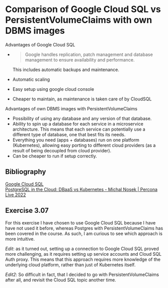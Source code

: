 # Comparison of Google Cloud SQL vs PersistentVolumeClaims with own DBMS images

Advantages of Google Cloud SQL

- > Google handles replication, patch management and database management to ensure availability and performance.

  This includes automatic backups and maintenance.

- Automatic scaling
- Easy setup using google cloud console
- Cheaper to maintain, as maintenance is taken care of by CloudSQL

Advantages of own DBMS images with PersistentVolumeClaims

- Possibility of using any database and any version of that database.
- Ability to spin up a database for each service in a microservice architecture. This means that each service can potentially use a different type of database, one that best fits its needs.
- Everything you need (apps + databases) run on one platform (Kubernetes), allowing easy porting to different cloud providers (as a result of being decoupled from cloud provider).
- Can be cheaper to run if setup correctly.


## Bibliography

[Google Cloud SQL](https://cloud.google.com/sql)  
[PostgreSQL in the Cloud: DBaaS vs Kubernetes - Michal Nosek | Percona Live 2022](https://www.youtube.com/watch?v=CRCkh8mbrpE)

## Exercise 3.07

For this exercise I have chosen to use Google Cloud SQL because I have have not used it before, whereas Postgres with PersistentVolumeClaims has been covered in the course. As such, I am curious to see which approach is more intuitive.

*Edit*: as it turned out, setting up a connection to Google Cloud SQL proved more challenging, as it requires setting up service accounts and Cloud SQL Auth proxy. This means that this approach requires more knowledge of the underlying cloud platform, rather than just of Kubernetes itself.

*Edit2*: So difficult in fact, that I decided to go with PersistentVolumeClaims after all, and revisit the Cloud SQL topic another time.
